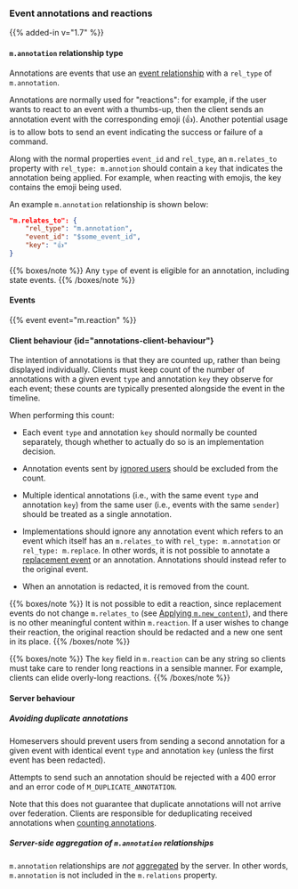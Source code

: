 ### Event annotations and reactions

{{% added-in v="1.7" %}}

#### `m.annotation` relationship type

Annotations are events that use an [event
relationship](#forming-relationships-between-events) with a `rel_type` of
`m.annotation`.

Annotations are normally used for "reactions": for example, if the user wants
to react to an event with a thumbs-up, then the client sends an annotation
event with the corresponding emoji (👍). Another potential usage is to allow
bots to send an event indicating the success or failure of a command.

Along with the normal properties `event_id` and `rel_type`, an `m.relates_to`
property with `rel_type: m.annotion` should contain a `key` that indicates the
annotation being applied. For example, when reacting with emojis, the key
contains the emoji being used.

An example `m.annotation` relationship is shown below:

```json
"m.relates_to": {
    "rel_type": "m.annotation",
    "event_id": "$some_event_id",
    "key": "👍"
}
```

{{% boxes/note %}}
Any `type` of event is eligible for an annotation, including state events.
{{% /boxes/note %}}

#### Events

{{% event event="m.reaction" %}}

#### Client behaviour {id="annotations-client-behaviour"}

The intention of annotations is that they are counted up, rather than being
displayed individually.  Clients must keep count of the number of annotations
with a given event `type` and annotation `key` they observe for each event;
these counts are typically presented alongside the event in the timeline.

When performing this count:

 * Each event `type` and annotation `key` should normally be counted
   separately, though whether to actually do so is an implementation decision.

 * Annotation events sent by [ignored users](#ignoring-users) should be
   excluded from the count.

 * Multiple identical annotations (i.e., with the same event `type` and
   annotation `key`) from the same user (i.e., events with the same `sender`)
   should be treated as a single annotation.

 * Implementations should ignore any annotation event which refers to an event
   which itself has an `m.relates_to` with `rel_type: m.annotation` or
   `rel_type: m.replace`. In other words, it is not possible to annotate a
   [replacement event](#event-replacements) or an annotation.  Annotations should
   instead refer to the original event.

 * When an annotation is redacted, it is removed from the count.

{{% boxes/note %}}
It is not possible to edit a reaction, since replacement events do not change
`m.relates_to` (see [Applying `m.new_content`](#applying-mnew_content)), and
there is no other meaningful content within `m.reaction`.  If a user wishes to
change their reaction, the original reaction should be redacted and a new one
sent in its place.
{{% /boxes/note %}}

{{% boxes/note %}}
The `key` field in `m.reaction` can be any string so clients must take care to
render long reactions in a sensible manner. For example, clients can elide
overly-long reactions.
{{% /boxes/note %}}

#### Server behaviour

##### Avoiding duplicate annotations

Homeservers should prevent users from sending a second annotation for a given
event with identical event `type` and annotation `key` (unless the first event
has been redacted).

Attempts to send such an annotation should be rejected with a 400 error and an
error code of `M_DUPLICATE_ANNOTATION`.

Note that this does not guarantee that duplicate annotations will not arrive
over federation. Clients are responsible for deduplicating received
annotations when [counting annotations](#annotations-client-behaviour).

##### Server-side aggregation of `m.annotation` relationships

`m.annotation` relationships are *not*
[aggregated](#aggregations-of-child-events) by the server. In other words,
`m.annotation` is not included in the `m.relations` property.
